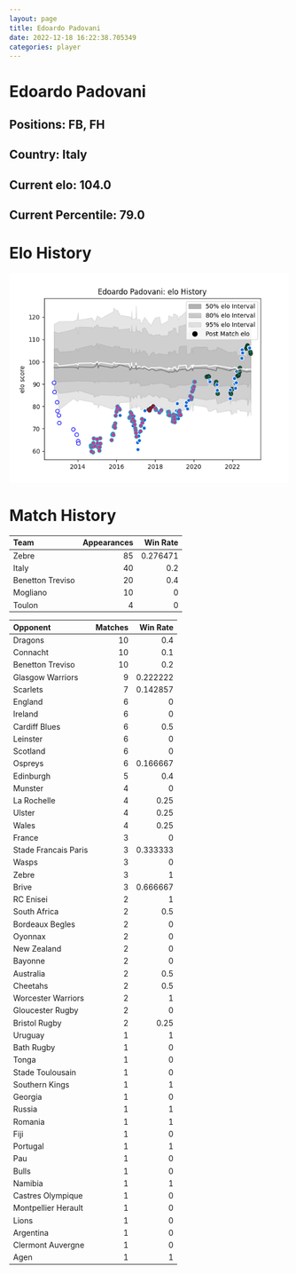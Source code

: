 ```yaml
---  
layout: page  
title: Edoardo Padovani  
date: 2022-12-18 16:22:38.705349  
categories: player  
---
```

# Edoardo Padovani

## Positions: FB, FH

## Country: Italy

## Current elo: 104.0

## Current Percentile: 79.0

# Elo History


![elo history](history_EdoardoPadovani.png)
# Match History


| Team             |   Appearances |   Win Rate |
|:-----------------|--------------:|-----------:|
| Zebre            |            85 |   0.276471 |
| Italy            |            40 |   0.2      |
| Benetton Treviso |            20 |   0.4      |
| Mogliano         |            10 |   0        |
| Toulon           |             4 |   0        |

| Opponent             |   Matches |   Win Rate |
|:---------------------|----------:|-----------:|
| Dragons              |        10 |   0.4      |
| Connacht             |        10 |   0.1      |
| Benetton Treviso     |        10 |   0.2      |
| Glasgow Warriors     |         9 |   0.222222 |
| Scarlets             |         7 |   0.142857 |
| England              |         6 |   0        |
| Ireland              |         6 |   0        |
| Cardiff Blues        |         6 |   0.5      |
| Leinster             |         6 |   0        |
| Scotland             |         6 |   0        |
| Ospreys              |         6 |   0.166667 |
| Edinburgh            |         5 |   0.4      |
| Munster              |         4 |   0        |
| La Rochelle          |         4 |   0.25     |
| Ulster               |         4 |   0.25     |
| Wales                |         4 |   0.25     |
| France               |         3 |   0        |
| Stade Francais Paris |         3 |   0.333333 |
| Wasps                |         3 |   0        |
| Zebre                |         3 |   1        |
| Brive                |         3 |   0.666667 |
| RC Enisei            |         2 |   1        |
| South Africa         |         2 |   0.5      |
| Bordeaux Begles      |         2 |   0        |
| Oyonnax              |         2 |   0        |
| New Zealand          |         2 |   0        |
| Bayonne              |         2 |   0        |
| Australia            |         2 |   0.5      |
| Cheetahs             |         2 |   0.5      |
| Worcester Warriors   |         2 |   1        |
| Gloucester Rugby     |         2 |   0        |
| Bristol Rugby        |         2 |   0.25     |
| Uruguay              |         1 |   1        |
| Bath Rugby           |         1 |   0        |
| Tonga                |         1 |   0        |
| Stade Toulousain     |         1 |   0        |
| Southern Kings       |         1 |   1        |
| Georgia              |         1 |   0        |
| Russia               |         1 |   1        |
| Romania              |         1 |   1        |
| Fiji                 |         1 |   0        |
| Portugal             |         1 |   1        |
| Pau                  |         1 |   0        |
| Bulls                |         1 |   0        |
| Namibia              |         1 |   1        |
| Castres Olympique    |         1 |   0        |
| Montpellier Herault  |         1 |   0        |
| Lions                |         1 |   0        |
| Argentina            |         1 |   0        |
| Clermont Auvergne    |         1 |   0        |
| Agen                 |         1 |   1        |